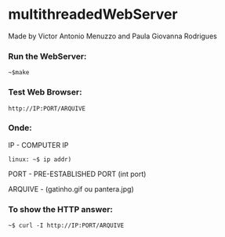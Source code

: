 # multithreadedWebServer

Made by Victor Antonio Menuzzo and Paula Giovanna Rodrigues

### Run the WebServer:
```
~$make
```

### Test Web Browser:
```
http://IP:PORT/ARQUIVE
```

### Onde:

IP - COMPUTER IP 
```
linux: ~$ ip addr)
```

PORT - PRE-ESTABLISHED PORT (int port)


ARQUIVE - (gatinho.gif ou pantera.jpg)


### To show the HTTP answer: 
```
~$ curl -I http://IP:PORT/ARQUIVE
```

